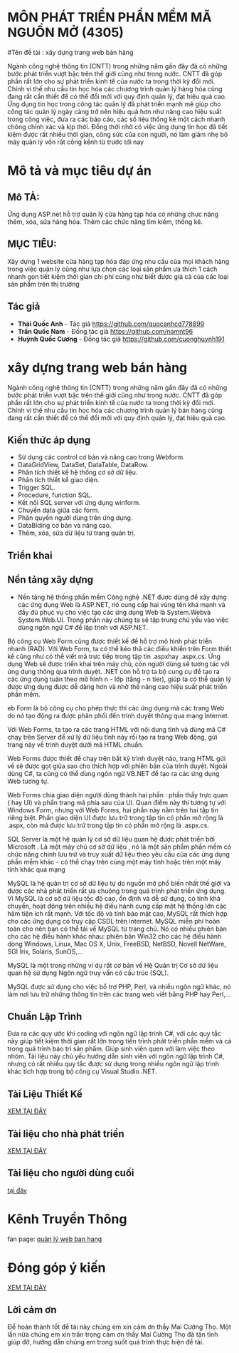 # MÔN PHÁT TRIỂN PHẦN MỀM MÃ NGUỒN MỞ (4305)

#Tên đề tài : xây dựng trang web bán hàng


                
Ngành công nghệ thông tin (CNTT) trong những năm gần đây đã có những bước phát triển vượt bậc trên thế giới cũng như trong nước. CNTT đã góp phần rất lớn cho sự phát triển kinh tế của nước ta trong thời kỳ đổi mới. Chính vì thế nhu cầu tin học hóa các chương trình quản lý hàng hóa cũng đang rất cần thiết để có thể đổi mới với quy định quản lý, đạt hiệu quả cao. 
Ứng dụng tin học trong công tác quản lý đã phát triển mạnh mẽ giúp cho công tác quản lý ngày càng trở nên hiệu quả hơn như nâng cao hiệu suất trong công việc, đưa ra các báo cáo, các số liệu thống kê một cách nhanh chóng chính xác và kịp thời. Đồng thời nhờ có việc ứng dụng tin học đã tiết kiệm được rất nhiều thời gian, công sức của con người, nó làm giảm nhẹ bộ máy quản lý vốn rất cồng kềnh từ trước tới nay

# Mô tả và mục tiêu dự án

## Mô TẢ:
Ứng dụng ASP.net hỗ trợ quản lý cửa hàng tạp hóa có những chưc năng thêm, xóa, sửa hàng hóa. Thêm các chức năng tìm kiếm, thống kê.

## MỤC TIÊU:
Xây dựng 1 website cửa hàng tạp hóa đáp ứng nhu cầu của mọi khách hàng trong việc quản lý cũng như lựa chọn các loại sản phẩm  ưa thích  1 cách nhanh gọn tiết kiệm thời gian chi phí cũng như biết được giá cả của các loại sản phẩm trên thị trường

## Tác giả

* **Thái Quốc Anh** - Tác giả  https://github.com/quocanhcd778899
* **Trần Quốc Nam** - Đồng tác giả  https://github.com/namnt96
* **Huỳnh Quốc Cương** - Đồng tác giả https://github.com/cuonghuynh191



# xây dựng trang web bán hàng
                

Ngành công nghệ thông tin (CNTT) trong những năm gần đây đã có những bước phát triển vượt bậc trên thế giới cũng như trong nước. CNTT đã góp phần rất lớn cho sự phát triển kinh tế của nước ta trong thời kỳ đổi mới. Chính vì thế nhu cầu tin học hóa các chương trình quản lý bán hàng cũng đang rất cần thiết để có thể đổi mới với quy định quản lý, đạt hiệu quả cao. 




## Kiến thức áp dụng
* Sử dụng các control cơ bản và nâng cao trong Webform. 
* DataGridView, DataSet, DataTable, DataRow.
* Phân tích thiết kế hệ thống cơ sở dữ liệu.
* Phân tích thiết kế giao diện.
* Trigger SQL.
* Procedure, function SQL.
* Kết nối SQL server với ứng dụng winform.
* Chuyển data giữa các form.
* Phân quyền người dùng trên ứng dụng.
* DataBiding cơ bản và nâng cao.
* Thêm, xóa, sửa dữ liệu từ trang quản trị.


## Triển khai



## Nền tảng xây dựng

*  Nền tảng hệ thống phần mềm
Công nghệ .NET được dùng để xây dựng các ứng dụng Web là ASP.NET, nó cung cấp hai vùng tên khá mạnh và đầy đủ phục vụ cho việc tạo các ứng dụng Web là System.Webvà System.Web.UI. Trong phần này chúng ta sẽ tập trung chủ yếu vào việc dùng ngôn ngữ C# để lập trình với ASP.NET.

Bộ công cụ Web Form cũng được thiết kế để hỗ trợ mô hình phát triển nhanh (RAD). Với Web Form, ta có thể kéo thả các điều khiển trên Form thiết kế cũng như có thể viết mã trực tiếp trong tập tin .aspxhay .aspx.cs. Ứng dụng Web sẽ được triển khai trên máy chủ, còn người dùng sẽ tương tác với ứng dụng thông qua trình duyệt. .NET còn hỗ trợ ta bộ cung cụ để tạo ra các ứng dụng tuân theo mô hình n - lớp (tầng - n tier), giúp ta có thể quản lý được ứng dụng được dễ dàng hơn và nhờ thế nâng cao hiệu suất phát triển phần mềm.

eb Form là bộ công cụ cho phép thực thi các ứng dụng mà các trang Web do nó tạo động ra được phân phối đến trình duyệt thông qua mạng Internet.

Với Web Forms, ta tạo ra các trang HTML với nội dung tĩnh và dùng mã C# chạy trên Server để xử lý dữ liệu tĩnh này rồi tạo ra trang Web động, gửi trang này về trình duyệt dưới mã HTML chuẩn.

Web Forms được thiết để chạy trên bất kỳ trình duyệt nào, trang HTML gửi về sẽ được gọt giũa sao cho thích hợp với phiên bản của trình duyệt. Ngoài dùng C#, ta cũng có thể dùng ngôn ngữ VB.NET để tạo ra các ứng dụng Web tương tự.

Web Forms chia giao diện người dùng thành hai phần : phần thấy trực quan ( hay UI) và phần trang mã phía sau của UI. Quan điểm này thì tương tự với Windows Form, nhưng với Web Forms, hai phần này nằm trên hai tập tin riêng biệt. Phần giao diện UI được lưu trữ trong tập tin có phần mở rộng là .aspx, còn mã được lưu trữ trong tập tin có phần mở rộng là .aspx.cs.

SQL Server là một hệ quản lý cơ sở dữ liệu quan hệ được phát triển bởi Microsoft . Là một máy chủ cơ sở dữ liệu , nó là một sản phẩm phần mềm có chức năng chính lưu trữ và truy xuất dữ liệu theo yêu cầu của các ứng dụng phần mềm khác - có thể chạy trên cùng một máy tính hoặc trên một máy tính khác qua mạng 

MySQL là hệ quản trị cơ sở dữ liệu tự do nguồn mở phổ biến nhất thế giới và được các nhà phát triển rất ưa chuộng trong quá trình phát triển ứng dụng. Vì MySQL là cơ sở dữ liệu tốc độ cao, ổn định và dễ sử dụng, có tính khả chuyển, hoạt động trên nhiều hệ điều hành cung cấp một hệ thống lớn các hàm tiện ích rất mạnh. Với tốc độ và tính bảo mật cao, MySQL rất thích hợp cho các ứng dụng có truy cập CSDL trên internet. MySQL miễn phí hoàn toàn cho nên bạn có thể tải về MySQL từ trang chủ. Nó có nhiều phiên bản cho các hệ điều hành khác nhau: phiên bản Win32 cho các hệ điều hành dòng Windows, Linux, Mac OS X, Unix, FreeBSD, NetBSD, Novell NetWare, SGI Irix, Solaris, SunOS,...

MySQL là một trong những ví dụ rất cơ bản về Hệ Quản trị Cơ sở dữ liệu quan hệ sử dụng Ngôn ngữ truy vấn có cấu trúc (SQL).

MySQL được sử dụng cho việc bổ trợ PHP, Perl, và nhiều ngôn ngữ khác, nó làm nơi lưu trữ những thông tin trên các trang web viết bằng PHP hay Perl,...



## Chuẩn Lập Trình

Đưa ra các quy ước khi coding với ngôn ngữ lập trình C#, với các quy tắc này giúp tiết kiệm thời gian rất lớn trong tiến trình phát triển phần mềm và cả trong quá trình bảo trì sản phẩm. Giúp sinh viên quen với làm việc theo nhóm.
Tài liệu này chủ yếu hướng dẫn sinh viên với ngôn ngữ lập trình C#, nhưng có rất nhiều quy tắc được sử dụng trong nhiều ngôn ngữ lập trình khác tích hợp trong bộ công cụ Visual Studio .NET.

## Tài Liệu Thiết Kế
[XEM TẠI ĐÂY](https://github.com/goupbaocao4305/trang-web-ban-hang/blob/Th%C3%A1i-Qu%E1%BB%91c-Anh/T%C3%A0iLi%E1%BB%87uTh%E1%BA%BFtK%E1%BA%BF.md)

## Tài liệu cho nhà phát triển

[XEM TẠI ĐÂY](https://github.com/goupbaocao4305/trang-web-ban-hang/blob/Th%C3%A1i-Qu%E1%BB%91c-Anh/T%C3%A0iLi%E1%BB%87uChoNh%C3%A0Ph%C3%A1tTri%E1%BB%85n.md)

## Tài liệu cho người dùng cuối
 [tại đây](https://github.com/goupbaocao4305/trang-web-ban-hang/blob/Th%C3%A1i-Qu%E1%BB%91c-Anh/Nguoidungcuoi.md)

# Kênh Truyền Thông
fan page: [quản lý web ban hang](https://www.facebook.com/Website-Qu%E1%BA%A3n-l%C3%BD-b%C3%A1n-h%C3%A0ng-Aspnet-186587715212966/?notif_t=page_invite_accepted&notif_id=1500185312002536/)

# Đóng góp ý kiến
[XEM TẠI ĐÂY](https://github.com/goupbaocao4305/trang-web-ban-hang/blob/Th%C3%A1i-Qu%E1%BB%91c-Anh/Donggop)

## Lời cảm ơn


Để hoàn thành tốt đề tài này chúng em xin cảm ơn thầy Mai Cường Thọ. Một lần nữa chúng em xin trân trọng cảm ơn thầy Mai Cường Thọ đã tận tình giúp đỡ, hướng dẫn chúng em trong suốt quá trình thực hiện đề tài.
